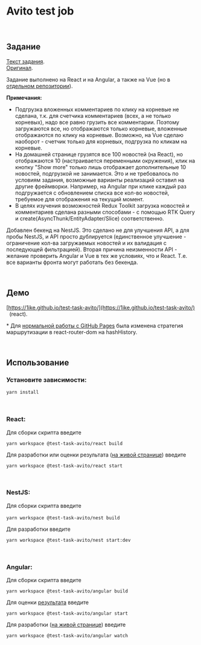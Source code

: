 # Avito test job

&nbsp;
## Задание

[Текст задания](./README_avito.md).  
[Оригинал](https://github.com/avito-tech/sx-frontend-trainee-assignment).

Задание выполнено на React и на Angular, а также на Vue (но в [отдельном репозитории](https://github.com/1ike/test-task-avito-vue)).

**Примечания:** 
 - Подгрузка вложенных комментариев по клику на корневые не сделана, т.к. для счетчика комментариев (всех, а не только корневых), надо все равно грузить все комментарии. Поэтому загружаются все, но отображаются только корневые, вложенные отображаются по клику на корневые. Возможно, на Vue сделаю наоборот - счетчик только для корневых, подгрузка по кликам на корневые.
 - На домашней странице грузятся все 100 новостей (на React), но отображаются 10 (настраивается переменными окружения), клик на кнопку "Show more" только лишь отображает дополнительные 10 новостей, подгрузкой не занимается. Это и не требовалось по условиям задания, возможные варианты реализаций оставил на другие фреймворки. Например, на Angular при клике каждый раз подгружается с обновлением списка все кол-во новостей, требуемое для отображения на текущий момент.
 - В целях изучения возможностей Redux Toolkit загрузка новостей и комментариев сделана разными способами - с помощью RTK Query и create(AsyncThunk/EntityAdapter/Slice) соответственно.  

 Добавлен бекенд на NestJS. Это сделано не для улучшения API, а для пробы NestJS, и API просто дублируется (единственное улучшение - ограничение кол-ва загружаемых новостей и их валидация с последующей фильтрацией). Вторая причина неизменности API - желание проверить Angular и Vue в тех же условиях, что и React. T.e. все варианты фронта могут работать без бекенда.

&nbsp;

## Демо

[https://1ike.github.io/test-task-avito/](https://1ike.github.io/test-task-avito/) &nbsp; (react).  

\* Для [нормальной работы с GitHub Pages](https://create-react-app.dev/docs/deployment/#notes-on-client-side-routing) была изменена стратегия маршрутизации в react-router-dom на hashHistory.

&nbsp;

## Использование

### Установите зависимости:

`yarn install`

&nbsp;

### React:

Для сборки скрипта введите

`yarn workspace @test-task-avito/react build`

Для разработки или оценки результата ([на живой странице](http://localhost:3000/)) введите

`yarn workspace @test-task-avito/react start`


&nbsp;

### NestJS:

Для сборки скрипта введите

`yarn workspace @test-task-avito/nest build`
&nbsp;

Для разработки введите

`yarn workspace @test-task-avito/nest start:dev`

&nbsp;

### Angular:

Для сборки скрипта введите

`yarn workspace @test-task-avito/angular build`

Для оценки [результата](http://localhost:4200/) введите

`yarn workspace @test-task-avito/angular start`

Для разработки ([на живой странице](http://localhost:4200/)) введите

`yarn workspace @test-task-avito/angular watch`